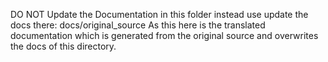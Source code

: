 DO NOT Update the Documentation in this folder instead use update the docs there: docs/original_source
As this here is the translated documentation which is generated from the original source and overwrites the docs of this
directory.
